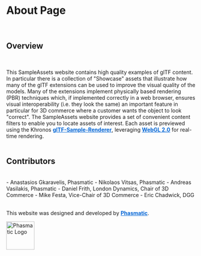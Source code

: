 <style>
  table {
    width: 100%;  /* Makes the table take full width */
    border-collapse: collapse; /* Removes extra spacing */
  }
  th, td {
    padding: 10px; /* Adds spacing inside cells */
    text-align: center; /* Centers text */
    border: 1px solid #ddd; /* Optional: Adds a border */
  }
  a {
    color: #0366d6;
    font-weight: bold;
    text-decoration: underline;
  }
  li {
    margin-left: 2em;
  }
</style>

# About Page
<br>

## Overview 
<br>

This SampleAssets website contains high quality examples of glTF content. In particular there is a collection of "Showcase" assets that illustrate how many of the glTF extensions can be used to improve the visual quality of the models. Many of the extensions implement physically based rendering (PBR) techniques which, if implemented correctly in a web browser, ensures visual interoperability (i.e. they look the same) an important feature in particular for 3D commerce where a customer wants the object to look "correct". The SampleAssets website provides a set of convenient content filters to enable you to locate assets of interest. Each asset is previewed using the Khronos [glTF-Sample-Renderer](https://github.com/KhronosGroup/glTF-Sample-Renderer), leveraging [WebGL 2.0](https://www.khronos.org/webgl/) for real-time rendering. 
<br>
<br>

## Contributors
<br>
- Anastasios Gkaravelis, Phasmatic
- Nikolaos Vitsas, Phasmatic
- Andreas Vasilakis, Phasmatic
- Daniel Frith, London Dynamics, Chair of 3D Commerce
- Mike Festa, Vice-Chair of 3D Commerce
- Eric Chadwick, DGG
<br>
<br>


This website was designed and developed by [Phasmatic](https://phasmatic.com). 

<img src="https://github.khronos.org/glTF-Assets/logos/phasmatic/phasmatic_logo_vertical.svg" alt="Phasmatic Logo" style="height: 75px;">

